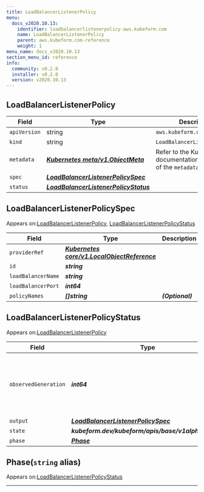 ```yaml
---
title: LoadBalancerListenerPolicy
menu:
  docs_v2020.10.13:
    identifier: loadbalancerlistenerpolicy-aws.kubeform.com
    name: LoadBalancerListenerPolicy
    parent: aws.kubeform.com-reference
    weight: 1
menu_name: docs_v2020.10.13
section_menu_id: reference
info:
  community: v0.2.0
  installer: v0.2.0
  version: v2020.10.13
---
```


## LoadBalancerListenerPolicy
| Field | Type | Description |
| ------ | ----- | ----------- |
| `apiVersion` | string | `aws.kubeform.com/v1alpha1` |
|    `kind` | string | `LoadBalancerListenerPolicy` |
| `metadata` | ***[Kubernetes meta/v1.ObjectMeta](https://kubernetes.io/docs/reference/generated/kubernetes-api/v1.13/#objectmeta-v1-meta)***|Refer to the Kubernetes API documentation for the fields of the `metadata` field.|
| `spec` | ***[LoadBalancerListenerPolicySpec](#loadbalancerlistenerpolicyspec)***||
| `status` | ***[LoadBalancerListenerPolicyStatus](#loadbalancerlistenerpolicystatus)***||
## LoadBalancerListenerPolicySpec

Appears on:[LoadBalancerListenerPolicy](#loadbalancerlistenerpolicy), [LoadBalancerListenerPolicyStatus](#loadbalancerlistenerpolicystatus)

| Field | Type | Description |
| ------ | ----- | ----------- |
| `providerRef` | ***[Kubernetes core/v1.LocalObjectReference](https://kubernetes.io/docs/reference/generated/kubernetes-api/v1.13/#localobjectreference-v1-core)***||
| `id` | ***string***||
| `loadBalancerName` | ***string***||
| `loadBalancerPort` | ***int64***||
| `policyNames` | ***[]string***| ***(Optional)*** |
## LoadBalancerListenerPolicyStatus

Appears on:[LoadBalancerListenerPolicy](#loadbalancerlistenerpolicy)

| Field | Type | Description |
| ------ | ----- | ----------- |
| `observedGeneration` | ***int64***| ***(Optional)*** Resource generation, which is updated on mutation by the API Server.|
| `output` | ***[LoadBalancerListenerPolicySpec](#loadbalancerlistenerpolicyspec)***| ***(Optional)*** |
| `state` | ***kubeform.dev/kubeform/apis/base/v1alpha1.State***| ***(Optional)*** |
| `phase` | ***[Phase](#phase)***| ***(Optional)*** |
## Phase(`string` alias)

Appears on:[LoadBalancerListenerPolicyStatus](#loadbalancerlistenerpolicystatus)

---
